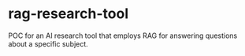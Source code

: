 # rag-research-tool
POC for an AI research tool that employs RAG for answering questions about a specific subject.
